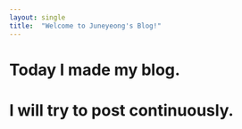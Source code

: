 ```yaml
---
layout: single
title:  "Welcome to Juneyeong's Blog!"
---
```


# Today I made my blog.

# I will try to post continuously.
